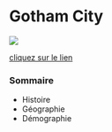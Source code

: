 # Gotham City
![](https://www.justifit.fr/wp-content/uploads/2019/10/batman-gotham-city-arkham-knight.jpg)

[cliquez sur le lien](https://rahmahamdi.github.io/)

### Sommaire
* Histoire
* Géographie
* Démographie

